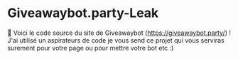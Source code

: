# Giveawaybot.party-Leak
👀 Voici le code source du site de Giveawaybot (https://giveawaybot.party/) ! J'ai utilisé un aspirateurs de code je vous send ce projet qui vous serviras surement pour votre page ou pour mettre votre bot etc :)
